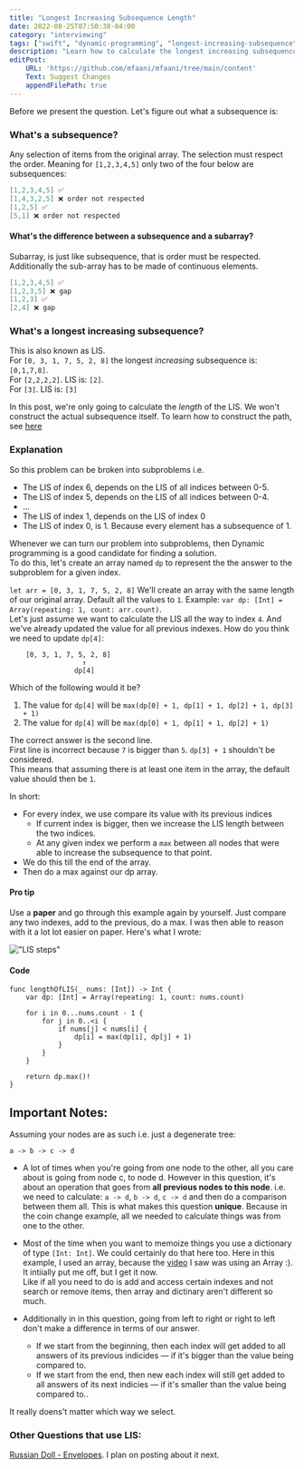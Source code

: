```yaml
---
title: "Longest Increasing Subsequence Length"
date: 2022-08-25T07:50:38-04:00
category: "interviewing"
tags: ["swift", "dynamic-programming", "longest-increasing-subsequence", "subsequence", "LIS"]
description: "Learn how to calculate the longest increasing subsequence"
editPost:
    URL: 'https://github.com/mfaani/mfaani/tree/main/content'
    Text: Suggest Changes
    appendFilePath: true
---
```

Before we present the question. Let's figure out what a subsequence is:

### What's a subsequence?
Any selection of items from the original array. The selection must respect the order. Meaning for `[1,2,3,4,5]` only two of the four below are subsequences:

```swift
[1,2,3,4,5] ✅
[1,4,3,2,5] ❌ order not respected
[1,2,5] ✅
[5,1] ❌ order not respected
```

#### What's the difference between a subsequence and a subarray?
Subarray, is just like subsequence, that is order must be respected. Additionally the sub-array has to be made of continuous elements. 

```swift
[1,2,3,4,5] ✅
[1,2,3,5] ❌ gap 
[1,2,3] ✅
[2,4] ❌ gap
```

### What's a longest increasing subsequence? 
This is also known as LIS.  
For `[0, 3, 1, 7, 5, 2, 8]` the longest _increasing_ subsequence is: `[0,1,7,8]`.  
For `[2,2,2,2]`. LIS is: `[2]`.  
For `[3]`. LIS is: `[3]`

In this post, we're only going to calculate the _length_ of the LIS. We won't construct the actual subsequence itself. To learn how to construct the path, see [here](https://stackoverflow.com/questions/14806328/how-to-print-longest-increasing-subsequencelis-from-a-given-array)

### Explanation
So this problem can be broken into subproblems i.e. 
- The LIS of index 6, depends on the LIS of all indices between 0-5. 
- The LIS of index 5, depends on the LIS of all indices between 0-4.
- ...
- The LIS of index 1, depends on the LIS of index 0
- The LIS of index 0, is 1. Because every element has a subsequence of 1. 

Whenever we can turn our problem into subproblems, then Dynamic programming is a good candidate for finding a solution.  
To do this, let's create an array named `dp` to represent the the answer to the subproblem for a given index.

`let arr = [0, 3, 1, 7, 5, 2, 8]`
We'll create an array with the same length of our original array. Default all the values to `1`. Example: `var dp: [Int] = Array(repeating: 1, count: arr.count)`.  
Let's just assume we want to calculate the LIS all the way to index `4`. And we've already updated the value for all previous indexes.  How do you think we need to update `dp[4]`:

```
    [0, 3, 1, 7, 5, 2, 8]
                  ↑
                dp[4]
```

Which of the following would it be?
1. The value for `dp[4]` will be `max(dp[0] + 1, dp[1] + 1, dp[2] + 1, dp[3] + 1)`
2. The value for `dp[4]` will be `max(dp[0] + 1, dp[1] + 1, dp[2] + 1)`


The correct answer is the second line.  
First line is incorrect because `7` is bigger than `5`. `dp[3] + 1` shouldn't be considered.  
This means that assuming there is at least one item in the array, the default value should then be `1`.

In short:
- For every index, we use compare its value with its previous indices
    - If current index is bigger, then we increase the LIS length between the two indices.
    - At any given index we perform a `max` between all nodes that were able to increase the subsequence to that point. 
- We do this till the end of the array.  
- Then do a max against our dp array.

#### Pro tip
Use a **paper** and go through this example again by yourself.
Just compare any two indexes, add to the previous, do a max. 
I was then able to reason with it a lot lot easier on paper.
Here's what I wrote: 

!["LIS steps"](/LIS.jpg "Longest Increasing Subsequence Length")

#### Code


```
func lengthOfLIS(_ nums: [Int]) -> Int {
    var dp: [Int] = Array(repeating: 1, count: nums.count)
    
    for i in 0...nums.count - 1 {
        for j in 0..<i {
            if nums[j] < nums[i] {
                dp[i] = max(dp[i], dp[j] + 1)
            }
        }
    }
    
    return dp.max()!
}
```
## Important Notes: 

Assuming your nodes are as such i.e. just a degenerate tree: 
```
a -> b -> c -> d
```

- A lot of times when you're going from one node to the other, all you care about is going from node c, to node d. However in this question, it's about an operation that goes from **all previous nodes to this node**. i.e. we need to calculate: `a -> d`, `b -> d`, `c -> d` and then do a comparison between them all. This is what makes this question **unique**. Because in the coin change example, all we needed to calculate things was from one to the other.
- Most of the time when you want to memoize things you use a dictionary of type `[Int: Int]`. We could certainly do that here too. Here in this example, I used an array, because the [video](https://www.youtube.com/watch?v=cjWnW0hdF1Y) I saw was using an Array :). It intiially put me off, but I get it now.  
Like if all you need to do is add and access certain indexes and not search or remove items, then array and dictinary aren't different so much. 

- Additionally in in this question, going from left to right or right to left don't make a difference in terms of our answer. 
  - If we start from the beginning, then each index will get added to all answers of its previous indicides — if it's bigger than the value being compared to. 
  - If we start from the end, then new each index will still get added to all answers of its next indicies — if it's smaller than the value being compared to..

It really doens't matter which way we select. 


### Other Questions that use LIS:
[Russian Doll - Envelopes](https://leetcode.com/problems/russian-doll-envelopes/). I plan on posting about it next. 